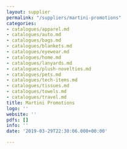 ```yaml
---
layout: supplier
permalink: "/suppliers/martini-promotions"
categories:
- catalogues/apparel.md
- catalogues/auto.md
- catalogues/bags.md
- catalogues/blankets.md
- catalogues/eyewear.md
- catalogues/home.md
- catalogues/lanyards.md
- catalogues/plush-novelties.md
- catalogues/pets.md
- catalogues/tech-items.md
- catalogues/tissues.md
- catalogues/towels.md
- catalogues/travel.md
title: Martini Promotions
logo: ''
website: ''
pdfs: []
info: ''
date: '2019-03-29T22:30:06.000+00:00'

---
```

